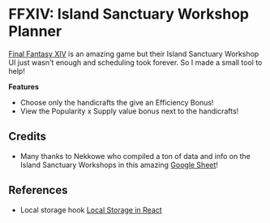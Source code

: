 # FFXIV: Island Sanctuary Workshop Planner
[Final Fantasy XIV](https://www.finalfantasyxiv.com/) is an amazing game but their Island Sanctuary Workshop UI just
wasn't enough and scheduling took forever. So I made a small tool to help!

**Features**
- Choose only the handicrafts the give an Efficiency Bonus!
- View the Popularity x Supply value bonus next to the handicrafts!

## Credits
- Many thanks to Nekkowe who compiled a ton of data and info on the Island Sanctuary Workshops in this amazing
[Google Sheet](https://docs.google.com/spreadsheets/d/1e5dyaHSt5lj25l3nFWO5QcPmAJ2aAoPxCWj-iZnKxRk/edit#gid=1283864903)!

## References
- Local storage hook [Local Storage in React](https://www.robinwieruch.de/local-storage-react/)
